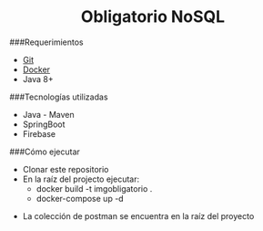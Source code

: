 <h1 align="center">Obligatorio NoSQL</h1>

###Requerimientos
- [Git](https://git-scm.com/book/en/v2/Getting-Started-Installing-Git)
- [Docker](https://www.docker.com/get-started)
- Java 8+


###Tecnologías utilizadas
- Java - Maven
- SpringBoot
- Firebase

###Cómo ejecutar
- Clonar este repositorio
- En la raíz del projecto ejecutar:                                                                                                                                     
    - docker build -t imgobligatorio .
    - docker-compose up -d
    
    
* La colección de postman se encuentra en la raíz del proyecto
        
